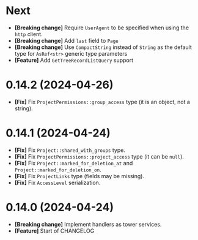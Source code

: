 # Next

- **[Breaking change]** Require `UserAgent` to be specified when using the `http` client.
- **[Breaking change]** Add `last` field to `Page`
- **[Breaking change]** Use `CompactString` instead of `String` as the default type for `AsRef<str>` generic type
  parameters
- **[Feature]** Add `GetTreeRecordListQuery` support

# 0.14.2 (2024-04-26)

- **[Fix]** Fix `ProjectPermissions::group_access` type (it is an object, not a string).

# 0.14.1 (2024-04-24)

- **[Fix]** Fix `Project::shared_with_groups` type.
- **[Fix]** Fix `ProjectPermissions::project_access` type (it can be `null`).
- **[Fix]** Fix `Project::marked_for_deletion_at` and `Project::marked_for_deletion_on`.
- **[Fix]** Fix `ProjectLinks` type (fields may be missing).
- **[Fix]** Fix `AccessLevel` serialization.

# 0.14.0 (2024-04-24)

- **[Breaking change]** Implement handlers as tower services.
- **[Feature]** Start of CHANGELOG
